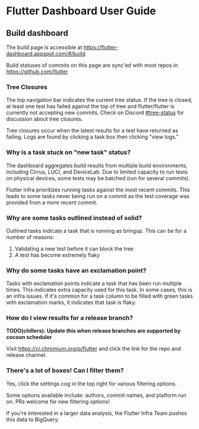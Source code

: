 # Flutter Dashboard User Guide

## Build dashboard

The build page is accessible at https://flutter-dashboard.appspot.com/#/build.

Build statuses of commits on this page are sync'ed with most repos in https://github.com/flutter

### Tree Closures

The top navigation bar indicates the current tree status. If the tree is closed,
at least one test has failed against the top of tree and flutter/flutter is
currently not accepting new commits. Check on Discord [#tree-status](https://discord.com/channels/608014603317936148/613398423093116959)
for discussion about tree closures.

Tree closures occur when the latest results for a test have returned as
failing. Logs are found by clicking a task box then clicking "view logs."


### Why is a task stuck on "new task" status?

The dashboard aggregates build results from multiple build environments,
including Cirrus, LUCI, and DeviceLab. Due to limited capacity to run tests on
physical devices, some tests may be batched (run for several commits).

Flutter infra prioritizes running tasks against the most recent commits. This
leads to some tasks never being run on a commit as the test coverage was
provided from a more recent commit.

### Why are some tasks outlined instead of solid?

Outlined tasks indicate a task that is running as bringup. This can be for
a number of reasons:
  1. Validating a new test before it can block the tree
  2. A test has become extremely flaky

### Why do some tasks have an exclamation point?

Tasks with exclamation points indicate a task that has been run multiple times.
This indicates extra capacity used for this task. In some cases, this is an
infra issues. If it's common for a task column to be filled with green tasks
with exclamation marks, it indicates that task is flaky.

### How do I view results for a release branch?

**TODO(chillers): Update this when release branches are supported by cocoon scheduler**

Visit https://ci.chromium.org/p/flutter and click the link for the repo and release channel.

### There's a lot of boxes! Can I filter them?

Yes, click the settings cog in the top right for various filtering options.

Some options available include: authors, commit names, and platform run on.
PRs welcome for new filtering options!

If you're interested in a larger data analysis, the Flutter Infra Team pushes
this data to BigQuery.
